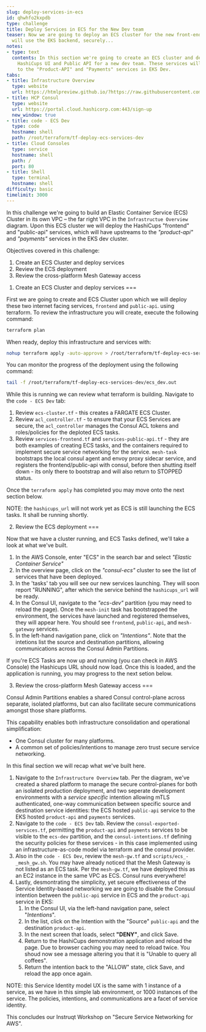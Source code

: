 ```yaml
---
slug: deploy-services-in-ecs
id: qhwhfo2kxpdb
type: challenge
title: Deploy Services in ECS for the New Dev team
teaser: Now we are going to deploy an ECS cluster for the new front-end team, which
  will use the EKS backend, securely...
notes:
- type: text
  contents: In this section we're going to create an ECS cluster and deploy only the
    HashiCups UI and Public API for a new dev team. These services will securely connect
    to the "Product-API" and "Payments" services in EKS Dev.
tabs:
- title: Infrastructure Overview
  type: website
  url: https://htmlpreview.github.io/?https://raw.githubusercontent.com/hashicorp/field-workshops-consul/master/instruqt-tracks/secure-service-networking-for-aws/assets/images/ssn4aws-infra-overview.html
- title: HCP Consul
  type: website
  url: https://portal.cloud.hashicorp.com:443/sign-up
  new_window: true
- title: code - ECS Dev
  type: code
  hostname: shell
  path: /root/terraform/tf-deploy-ecs-services-dev
- title: Cloud Consoles
  type: service
  hostname: shell
  path: /
  port: 80
- title: Shell
  type: terminal
  hostname: shell
difficulty: basic
timelimit: 3000
---
```

In this challenge we're going to build an Elastic Container Service (ECS) Cluster in its own VPC – the far right VPC in the `Infrastructue Overview` diagram. Upon this ECS cluster we will deploy the HashiCups "frontend" and "public-api" services, which will have upstreams to the *"product-api"* and *"payments"* services in the EKS dev cluster.

Objectives covered in this challenge:
1. Create an ECS Cluster and deploy services
2. Review the ECS deployment
3. Review the cross-platform Mesh Gateway access


1) Create an ECS Cluster and deploy services
===

First we are going to create and ECS Cluster upon which we will deploy these two internet facing services, `frontend` and `public-api`. using terraform. To review the infrastructure you will create, execute the following command:

```sh
terraform plan
```

When ready, deploy this infrastructure and services with:

```sh
nohup terraform apply -auto-approve > /root/terraform/tf-deploy-ecs-services-dev/ecs_dev.out &
```

You can monitor the progress of the deployment using the following command:

```sh
tail -f /root/terraform/tf-deploy-ecs-services-dev/ecs_dev.out
```

While this is running we can review what terraform is building. Navigate to the `code - ECS Dev` tab:
1. Review `ecs-cluster.tf` - this creates a FARGATE ECS Cluster.
2. Review `acl_controller.tf` - to ensure that your ECS Services are secure, the `acl_controller` manages the Consul ACL tokens and roles/policies for the deploted ECS tasks.
3. Review `services-frontend.tf` and `services-public-api.tf` - they are both examples of creating ECS tasks, and the containers required to implement secure service networking for the service. `mesh-task` bootstraps the local consul agent and envoy proxy sidecar service, and registers the frontend/public-api with consul, before then shutting itself down - its only there to bootstrap and will also return to STOPPED status.

Once the `terraform apply` has completed you may move onto the next section below.

NOTE: the `hashicups_url` will not work yet as ECS is still launching the ECS tasks. It shall be running shortly.

2) Review the ECS deployment
===

Now that we have a cluster running, and ECS Tasks defined, we'll take a look at what we've built.

1. In the AWS Console, enter "ECS" in the search bar and select *"Elastic Container Service"*
2. In the overview page, click on the *"consul-ecs"* cluster to see the list of services that have been deployed.
3. In the 'tasks' tab you will see our new services launching. They will soon report "RUNNING", after which the service behind the `hashicups_url` will be ready.
4. In the Consul UI, navigate to the *"ecs-dev"* partition (you may need to reload the page). Once the `mesh-init` task has bootstrapped the environment, the services have launched and registered themselves, they will appear here. You should see `frontend`, `public-api`, and `mesh-gateway` services.
5. In the left-hand navigation pane, click on *"Intentions"*. Note that the intetions list the source and destination partitions, allowing communications across the Consul Admin Partitions.

If you're ECS Tasks are now up and running (you can check in AWS Console) the Hashicups URL should now load. Once this is loaded, and the application is running, you may progress to the next setion below.

3) Review the cross-platform Mesh Gateway access
===

Consul Admin Partitions enables a shared Consul control-plane across separate, isolated platforms, but can also facilitate secure communications amongst those share platforms.

This capability enables both infrastructure consolidation and operational simplification:
* One Consul cluster for many platforms.
* A common set of policies/intentions to manage zero trust secure service networking.

In this final section we will recap what we've built here.

1. Navigate to the `Infrastructure Overview` tab. Per the diagram, we've created a shared platform to manage the secure control-planes for both an isolated production deployment, and two seperate development environments with a *service specific* intention allowing mTLS authenticated, one-way communication between specific source and destination service identities: the ECS hosted `public-api` service to the EKS hosted `product-api` and `payments` services.
2. Navigate to the `code - ECS Dev` tab. Review the `consul-exported-services.tf`, permitting the `product-api` and `payments` services to be visible to the `ecs-dev` partition, and the `consul-intentions.tf` defining the security policies for these services - in this case implemented using an infrastructure-as-code model via terraform and the consul provider.
3. Also in the `code - ECS Dev`, review the `mesh-gw.tf` and `scripts/ecs_-_mesh_gw.sh`. You may have already noticed that the Mesh Gateway is not listed as an ECS task. Per the `mesh-gw.tf`, we have deployed this as an EC2 instance in the same VPC as ECS. Consul runs everywhere!
4. Lastly, desmontrating the simplicity, yet secure effectiveness of the Service Identity-based networking we are going to disable the Consuul intention between the `public-api` service in ECS and the `product-api` service in EKS:
   1. In the Consul UI, via the left-hand navigation pane, select "*Intentions*".
   2. In the list, click on the Intention with the "Source" `public-api` and the destination `product-api`.
   3. In the next screen that loads, select **"DENY"**, and click Save.
   4. Return to the HashiCups demonstration application and reload the page. Due to browser caching you may need to reload twice. You shoud now see a message altering you that it is "Unable to query all coffees".
   5. Return the intention back to the "ALLOW" state, click Save, and reload the app once again.

NOTE: this Service Identity model UX is the same with 1 instance of a service, as we have in this simple lab environment, or 1000 instances of the service. The policies, intentions, and communications are a facet of service identity.


This concludes our Instruqt Workshop on "Secure Service Networking for AWS".